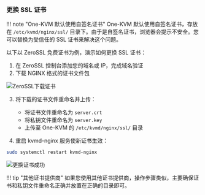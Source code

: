 ### 更换 SSL 证书

!!! note "One-KVM 默认使用自签名证书"
    One-KVM 默认使用自签名证书，存放在 `/etc/kvmd/nginx/ssl/` 目录下。由于是自签名证书，浏览器会提示不安全。您可以替换为受信任的 SSL 证书来解决这个问题。

以下以 ZeroSSL 免费证书为例，演示如何更换 SSL 证书：

1. 在 ZeroSSL 控制台添加您的域名或 IP，完成域名验证
2. 下载 NGINX 格式的证书文件包

![ZeroSSL下载证书](../img/PixPin_2024-06-30_17-10-48.png)

3. 将下载的证书文件重命名并上传：

    - 将证书文件重命名为 `server.crt`
    - 将私钥文件重命名为 `server.key`
    - 上传至 One-KVM 的 `/etc/kvmd/nginx/ssl/` 目录

4. 重启 kvmd-nginx 服务使新证书生效：
```bash
sudo systemctl restart kvmd-nginx
```

![更换证书成功](../img/PixPin_2024-06-30_17-14-59.png)

!!! tip "其他证书提供商"
    如果您使用其他证书提供商，操作步骤类似，主要确保证书和私钥文件重命名正确并放置在正确的目录即可。